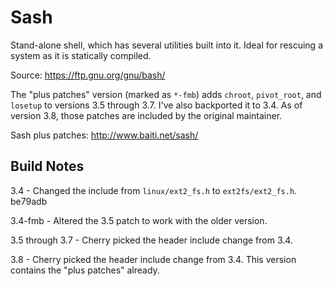 Sash
====

Stand-alone shell, which has several utilities built into it. Ideal for rescuing a system as it is statically compiled.

Source: https://ftp.gnu.org/gnu/bash/

The "plus patches" version (marked as `*-fmb`) adds `chroot`, `pivot_root`, and `losetup` to versions 3.5 through 3.7. I've also backported it to 3.4. As of version 3.8, those patches are included by the original maintainer.

Sash plus patches: http://www.baiti.net/sash/


Build Notes
-----------

3.4 - Changed the include from `linux/ext2_fs.h` to `ext2fs/ext2_fs.h`. be79adb

3.4-fmb - Altered the 3.5 patch to work with the older version.

3.5 through 3.7 - Cherry picked the header include change from 3.4.

3.8 - Cherry picked the header include change from 3.4. This version contains the "plus patches" already.
